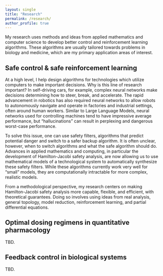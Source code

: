 ```yaml
---
layout: single
title: "Research"
permalink: /research/
author_profile: true
---
```


My research uses methods and ideas from applied mathematics and computer science to develop better control and reinforcement learning algorithms. These algorithms are usually tailored towards problems in biology and medicine, which are my primary application areas of interest.

## Safe control & safe reinforcement learning
At a high level, I help design algorithms for technologies which utilize computers to make important decisions. Why is this line of research important? In self-driving cars, for example, complex neural networks make decisions determining how to steer, break, and accelerate. The rapid advancement in robotics has also required neural networks to allow robots to autonomously navigate and operate in factories and industrial settings, often around human workers. Similar to Large Language Models, neural networks used for controlling machines tend to have impressive average performance, but “hallucinations” can result in perplexing and dangerous worst-case performance.

To solve this issue, one can use safety filters, algorithms that predict potential danger and switch to a safer backup algorithm. It is often unclear, however, when to switch algorithms and what the safe algorithm should do. Advances in applied mathematics and computing, in particular the development of Hamilton-Jacobi safety analysis, are now allowing us to use mathematical models of a technological system to automatically synthesize these safety filters. While these algorithms currently work very well for “small” models, they are computationally intractable for more complex, realistic models.

From a methodological perspective, my research centers on making Hamilton-Jacobi safety analysis more capable, flexible, and efficient, with theoretical guarantees.
Doing so involves using ideas from real analysis, general topology, model reduction, reinforcement learning, and partial differential equations.

## Optimal dosing regimens in quantitative pharmacology
TBD.

## Feedback control in biological systems
TBD.
